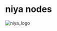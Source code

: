 # niya nodes
![niya_logo](https://github.com/johans-work/niyanodes/assets/108384802/8db06b17-19a3-4a30-b5ac-0ebb34114648)
